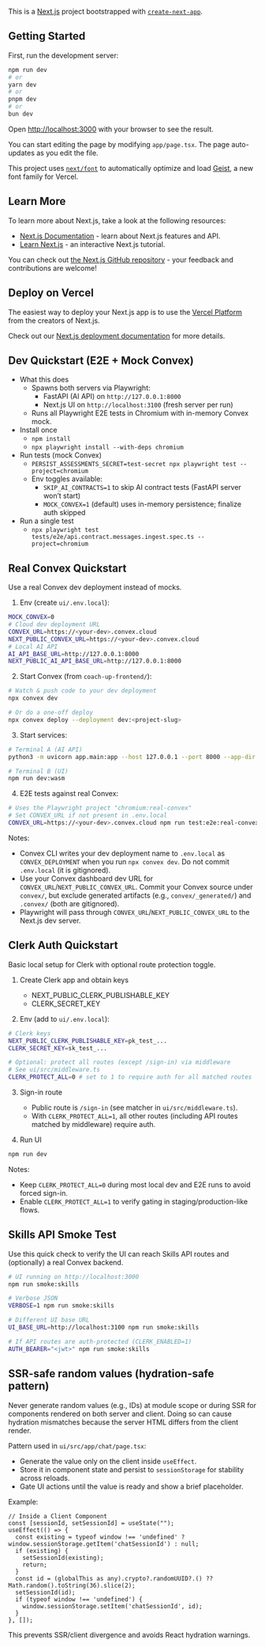 This is a [Next.js](https://nextjs.org) project bootstrapped with [`create-next-app`](https://nextjs.org/docs/app/api-reference/cli/create-next-app).

## Getting Started

First, run the development server:

```bash
npm run dev
# or
yarn dev
# or
pnpm dev
# or
bun dev
```

Open [http://localhost:3000](http://localhost:3000) with your browser to see the result.

You can start editing the page by modifying `app/page.tsx`. The page auto-updates as you edit the file.

This project uses [`next/font`](https://nextjs.org/docs/app/building-your-application/optimizing/fonts) to automatically optimize and load [Geist](https://vercel.com/font), a new font family for Vercel.

## Learn More

To learn more about Next.js, take a look at the following resources:

- [Next.js Documentation](https://nextjs.org/docs) - learn about Next.js features and API.
- [Learn Next.js](https://nextjs.org/learn) - an interactive Next.js tutorial.

You can check out [the Next.js GitHub repository](https://github.com/vercel/next.js) - your feedback and contributions are welcome!

## Deploy on Vercel

The easiest way to deploy your Next.js app is to use the [Vercel Platform](https://vercel.com/new?utm_medium=default-template&filter=next.js&utm_source=create-next-app&utm_campaign=create-next-app-readme) from the creators of Next.js.

Check out our [Next.js deployment documentation](https://nextjs.org/docs/app/building-your-application/deploying) for more details.

## Dev Quickstart (E2E + Mock Convex)

- What this does
  - Spawns both servers via Playwright:
    - FastAPI (AI API) on `http://127.0.0.1:8000`
    - Next.js UI on `http://localhost:3100` (fresh server per run)
  - Runs all Playwright E2E tests in Chromium with in-memory Convex mock.
- Install once
  - `npm install`
  - `npx playwright install --with-deps chromium`
- Run tests (mock Convex)
  - `PERSIST_ASSESSMENTS_SECRET=test-secret npx playwright test --project=chromium`
  - Env toggles available:
    - `SKIP_AI_CONTRACTS=1` to skip AI contract tests (FastAPI server won’t start)
    - `MOCK_CONVEX=1` (default) uses in-memory persistence; finalize auth skipped
- Run a single test
  - `npx playwright test tests/e2e/api.contract.messages.ingest.spec.ts --project=chromium`

## Real Convex Quickstart

Use a real Convex dev deployment instead of mocks.

1) Env (create `ui/.env.local`):

```bash
MOCK_CONVEX=0
# Cloud dev deployment URL
CONVEX_URL=https://<your-dev>.convex.cloud
NEXT_PUBLIC_CONVEX_URL=https://<your-dev>.convex.cloud
# Local AI API
AI_API_BASE_URL=http://127.0.0.1:8000
NEXT_PUBLIC_AI_API_BASE_URL=http://127.0.0.1:8000
```

2) Start Convex (from `coach-up-frontend/`):

```bash
# Watch & push code to your dev deployment
npx convex dev

# Or do a one-off deploy
npx convex deploy --deployment dev:<project-slug>
```

3) Start services:

```bash
# Terminal A (AI API)
python3 -m uvicorn app.main:app --host 127.0.0.1 --port 8000 --app-dir ../../coach-up-ai-api

# Terminal B (UI)
npm run dev:wasm
```

4) E2E tests against real Convex:

```bash
# Uses the Playwright project "chromium:real-convex"
# Set CONVEX_URL if not present in .env.local
CONVEX_URL=https://<your-dev>.convex.cloud npm run test:e2e:real-convex
```

Notes:
- Convex CLI writes your dev deployment name to `.env.local` as `CONVEX_DEPLOYMENT` when you run `npx convex dev`. Do not commit `.env.local` (it is gitignored).
- Use your Convex dashboard dev URL for `CONVEX_URL`/`NEXT_PUBLIC_CONVEX_URL`. Commit your Convex source under `convex/`, but exclude generated artifacts (e.g., `convex/_generated/`) and `.convex/` (both are gitignored).
- Playwright will pass through `CONVEX_URL`/`NEXT_PUBLIC_CONVEX_URL` to the Next.js dev server.

## Clerk Auth Quickstart

Basic local setup for Clerk with optional route protection toggle.

1) Create Clerk app and obtain keys
   - NEXT_PUBLIC_CLERK_PUBLISHABLE_KEY
   - CLERK_SECRET_KEY

2) Env (add to `ui/.env.local`):

```bash
# Clerk keys
NEXT_PUBLIC_CLERK_PUBLISHABLE_KEY=pk_test_...
CLERK_SECRET_KEY=sk_test_...

# Optional: protect all routes (except /sign-in) via middleware
# See ui/src/middleware.ts
CLERK_PROTECT_ALL=0 # set to 1 to require auth for all matched routes
```

3) Sign-in route
   - Public route is `/sign-in` (see matcher in `ui/src/middleware.ts`).
   - With `CLERK_PROTECT_ALL=1`, all other routes (including API routes matched by middleware) require auth.

4) Run UI

```bash
npm run dev
```

Notes:
- Keep `CLERK_PROTECT_ALL=0` during most local dev and E2E runs to avoid forced sign-in.
- Enable `CLERK_PROTECT_ALL=1` to verify gating in staging/production-like flows.

## Skills API Smoke Test

Use this quick check to verify the UI can reach Skills API routes and (optionally) a real Convex backend.

```bash
# UI running on http://localhost:3000
npm run smoke:skills

# Verbose JSON
VERBOSE=1 npm run smoke:skills

# Different UI base URL
UI_BASE_URL=http://localhost:3100 npm run smoke:skills

# If API routes are auth-protected (CLERK_ENABLED=1)
AUTH_BEARER="<jwt>" npm run smoke:skills
```

## SSR-safe random values (hydration-safe pattern)

Never generate random values (e.g., IDs) at module scope or during SSR for components rendered on both server and client. Doing so can cause hydration mismatches because the server HTML differs from the client render.

Pattern used in `ui/src/app/chat/page.tsx`:

- Generate the value only on the client inside `useEffect`.
- Store it in component state and persist to `sessionStorage` for stability across reloads.
- Gate UI actions until the value is ready and show a brief placeholder.

Example:

```tsx
// Inside a Client Component
const [sessionId, setSessionId] = useState("");
useEffect(() => {
  const existing = typeof window !== 'undefined' ? window.sessionStorage.getItem('chatSessionId') : null;
  if (existing) {
    setSessionId(existing);
    return;
  }
  const id = (globalThis as any).crypto?.randomUUID?.() ?? Math.random().toString(36).slice(2);
  setSessionId(id);
  if (typeof window !== 'undefined') {
    window.sessionStorage.setItem('chatSessionId', id);
  }
}, []);
```

This prevents SSR/client divergence and avoids React hydration warnings.
